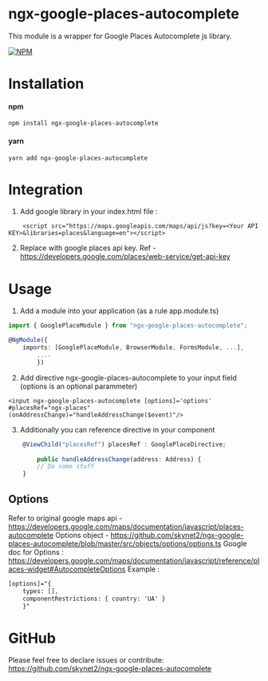 # ngx-google-places-autocomplete
This module is a wrapper for Google Places Autocomplete js library.

[![NPM](https://nodei.co/npm/ngx-google-places-autocomplete.png)](https://nodei.co/npm/ngx-google-places-autocomplete/)

# Installation
#### npm
```
npm install ngx-google-places-autocomplete
```
#### yarn
```
yarn add ngx-google-places-autocomplete
```
# Integration
1. Add google library in your index.html file : 
```
    <script src="https://maps.googleapis.com/maps/api/js?key=<Your API KEY>&libraries=places&language=en"></script>
```
2. Replace <You API KEY> with google places api key. Ref - https://developers.google.com/places/web-service/get-api-key

# Usage
1. Add a module into your application (as a rule app.module.ts)
```ts
import { GooglePlaceModule } from "ngx-google-places-autocomplete";

@NgModule({
    imports: [GooglePlaceModule, BrowserModule, FormsModule, ...],
        ....
        })
```
2. Add directive ngx-google-places-autocomplete to your input field (options is an optional parammeter)
```
<input ngx-google-places-autocomplete [options]='options' #placesRef="ngx-places" (onAddressChange)="handleAddressChange($event)"/>
```
3. Additionally you can reference directive in your component
```ts
    @ViewChild("placesRef") placesRef : GooglePlaceDirective;
    
        public handleAddressChange(address: Address) {
        // Do some stuff
    }
```

## Options
Refer to original google maps api - https://developers.google.com/maps/documentation/javascript/places-autocomplete
Options object - https://github.com/skynet2/ngx-google-places-autocomplete/blob/master/src/objects/options/options.ts
Google doc for Options : https://developers.google.com/maps/documentation/javascript/reference/places-widget#AutocompleteOptions
Example : 
```html  
[options]="{
    types: [],
    componentRestrictions: { country: 'UA' }
    }"
```

# GitHub
Please feel free to declare issues or contribute: https://github.com/skynet2/ngx-google-places-autocomplete
